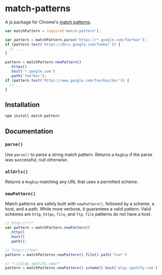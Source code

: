 # match-patterns
A js package for Chrome's [match patterns](https://developer.chrome.com/extensions/match_patterns).

```javascript
var matchPattern = require('match-pattern');

var pattern = matchPattern.parse('https://*.google.com/foo*bar');
if (pattern.test('https://docs.google.com/foobar')) {
  // ...
}

pattern = matchPattern.newPattern()
  .https()
  .host('*.google.com')
  .path('foo*bar');
if (pattern.test('https://www.google.com/foo/baz/bar')) {
  // ...
}
```

## Installation

```sh
npm install match-pattern
```

## Documentation

### `parse()`

Use `parse()` to parse a string match pattern. Returns a `RegExp` if the parse
was successful, null otherwise.

### `allUrls()`

Returns a `RegExp` matching any URL that uses a permitted scheme.

### `newPattern()`

Match patterns are safely built with `newPattern()`, followed by a scheme, a
host, and a path. While more verbose, it guarantees a valid pattern.
Valid schemes are `http`, `https`, `file`, and `ftp`. `file` patterns do not
have a host.

```js
// http://*/*
var pattern = matchPattern.newPattern()
  .http()
  .host()
  .path();

// file:///foo*
pattern = matchPatterns.newPattern().file().path('foo*')

// *://play.spotify.com/*
pattern = matchPatterns.newPattern().scheme().host('play.spotify.com').path()
```
